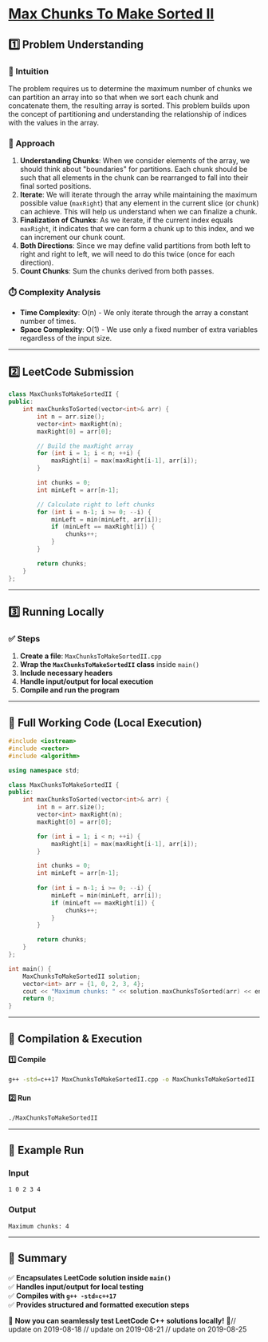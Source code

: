 # **[Max Chunks To Make Sorted II](https://leetcode.com/problems/max-chunks-to-make-sorted-ii/description/)**  

## **1️⃣ Problem Understanding**  
### **📌 Intuition**  
The problem requires us to determine the maximum number of chunks we can partition an array into so that when we sort each chunk and concatenate them, the resulting array is sorted. This problem builds upon the concept of partitioning and understanding the relationship of indices with the values in the array.

### **🚀 Approach**  
1. **Understanding Chunks**: When we consider elements of the array, we should think about "boundaries" for partitions. Each chunk should be such that all elements in the chunk can be rearranged to fall into their final sorted positions.
2. **Iterate**: We will iterate through the array while maintaining the maximum possible value (`maxRight`) that any element in the current slice (or chunk) can achieve. This will help us understand when we can finalize a chunk.
3. **Finalization of Chunks**: As we iterate, if the current index equals `maxRight`, it indicates that we can form a chunk up to this index, and we can increment our chunk count.
4. **Both Directions**: Since we may define valid partitions from both left to right and right to left, we will need to do this twice (once for each direction).
5. **Count Chunks**: Sum the chunks derived from both passes.

### **⏱️ Complexity Analysis**  
- **Time Complexity**: O(n) - We only iterate through the array a constant number of times.
- **Space Complexity**: O(1) - We use only a fixed number of extra variables regardless of the input size.  

---  

## **2️⃣ LeetCode Submission**  
```cpp
class MaxChunksToMakeSortedII {
public:
    int maxChunksToSorted(vector<int>& arr) {
        int n = arr.size();
        vector<int> maxRight(n);
        maxRight[0] = arr[0];

        // Build the maxRight array
        for (int i = 1; i < n; ++i) {
            maxRight[i] = max(maxRight[i-1], arr[i]);
        }

        int chunks = 0;
        int minLeft = arr[n-1];

        // Calculate right to left chunks
        for (int i = n-1; i >= 0; --i) {
            minLeft = min(minLeft, arr[i]);
            if (minLeft == maxRight[i]) {
                chunks++;
            }
        }

        return chunks;
    }
};
```  

---  

## **3️⃣ Running Locally**  
### **✅ Steps**  
1. **Create a file**: `MaxChunksToMakeSortedII.cpp`  
2. **Wrap the `MaxChunksToMakeSortedII` class** inside `main()`  
3. **Include necessary headers**  
4. **Handle input/output for local execution**  
5. **Compile and run the program**  

---  

## **📝 Full Working Code (Local Execution)**  
```cpp
#include <iostream>
#include <vector>
#include <algorithm>

using namespace std;

class MaxChunksToMakeSortedII {
public:
    int maxChunksToSorted(vector<int>& arr) {
        int n = arr.size();
        vector<int> maxRight(n);
        maxRight[0] = arr[0];

        for (int i = 1; i < n; ++i) {
            maxRight[i] = max(maxRight[i-1], arr[i]);
        }

        int chunks = 0;
        int minLeft = arr[n-1];
        
        for (int i = n-1; i >= 0; --i) {
            minLeft = min(minLeft, arr[i]);
            if (minLeft == maxRight[i]) {
                chunks++;
            }
        }

        return chunks;
    }
};

int main() {
    MaxChunksToMakeSortedII solution;
    vector<int> arr = {1, 0, 2, 3, 4};
    cout << "Maximum chunks: " << solution.maxChunksToSorted(arr) << endl;
    return 0;
}
```  

---  

## **🔧 Compilation & Execution**  
#### **1️⃣ Compile**  
```bash
g++ -std=c++17 MaxChunksToMakeSortedII.cpp -o MaxChunksToMakeSortedII
```  

#### **2️⃣ Run**  
```bash
./MaxChunksToMakeSortedII
```  

---  

## **🎯 Example Run**  
### **Input**  
```
1 0 2 3 4
```  
### **Output**  
```
Maximum chunks: 4
```  

---  

## **📌 Summary**  
✅ **Encapsulates LeetCode solution inside `main()`**  
✅ **Handles input/output for local testing**  
✅ **Compiles with `g++ -std=c++17`**  
✅ **Provides structured and formatted execution steps**  

🚀 **Now you can seamlessly test LeetCode C++ solutions locally!** 🚀// update on 2019-08-18
// update on 2019-08-21
// update on 2019-08-25
